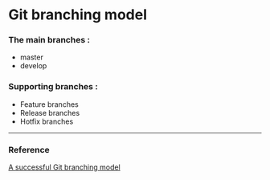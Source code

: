 # Git branching model
### The main branches :
- master
- develop
### Supporting branches :
- Feature branches
- Release branches
- Hotfix branches
---
### Reference

[A successful Git branching model](https://nvie.com/posts/a-successful-git-branching-model/)